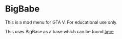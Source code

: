 # BigBabe
This is a mod menu for GTA V. For educational use only.


This uses BigBase as a base which can be found [here](https://gitlab.com/pocakking/bigbase)